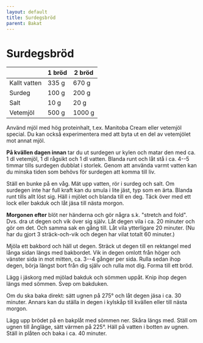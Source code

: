 ```yaml
---
layout: default
title: Surdegsbröd
parent: Bakat
---
```

# Surdegsbröd

|              | 1 bröd | 2 bröd |
| ------------ | ------ | ------ |
| Kallt vatten | 335 g  | 670 g  |
| Surdeg       | 100 g  | 200 g  |
| Salt         | 10 g   | 20 g   |
| Vetemjöl     | 500 g  | 1000 g |

Använd mjöl med hög proteinhalt, t.ex. Manitoba Cream eller vetemjöl special. Du
kan också experimentera med att byta ut en del av vetemjölet mot annat mjöl.

**På kvällen dagen innan** tar du ut surdegen ur kylen och matar den med ca. 1
dl vetemjöl, 1 dl rågsikt och 1 dl vatten. Blanda runt och låt stå i ca. 4--5
timmar tills surdegen dubblat i storlek. Genom att använda varmt vatten kan du
minska tiden som behövs för surdegen att komma till liv.

Ställ en bunke på en våg. Mät upp vatten, rör i surdeg och salt. Om surdegen
inte har full kraft kan du smula i lite jäst, typ som en ärta. Blanda runt tills
allt löst sig. Häll i mjölet och blanda till en deg. Täck över med ett lock
eller bakduk och låt jäsa till nästa morgon.

**Morgonen efter** blöt ner händerna och gör några s.k. "stretch and fold". Dvs.
dra ut degen och vik över sig själv. Låt degen vila i ca. 20 minuter och gör om
det. Och samma sak en gång till. Låt vila ytterligare 20 minuter. (Nu har du
gjort 3 sträck-och-vik och degen har vilat totalt 60 minuter.)

Mjöla ett bakbord och häll ut degen. Sträck ut degen till en rektangel med långa
sidan längs med bakbordet. Vik in degen omlott från höger och vänster sida in
mot mitten, ca. 3--4 gånger per sida. Rulla sedan ihop degen, börja längst bort
från dig själv och rulla mot dig. Forma till ett bröd.

Lägg i jäskorg med mjölad bakduk och sömmen uppåt. Knip ihop degen längs med
sömmen. Svep om bakduken.

Om du ska baka direkt: sätt ugnen på 275° och låt degen jäsa i ca. 30 minuter.
Annars kan du ställa in degen i kylskåp till kvällen eller till nästa morgon.

Lägg upp brödet på en bakplåt med sömmen ner. Skåra längs med. Ställ om ugnen
till ångläge, sätt värmen på 225°. Häll på vatten i botten av ugnen. Ställ in
plåten och baka i ca. 40 minuter.
